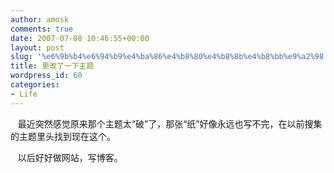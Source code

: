 ```yaml
---
author: amosk
comments: true
date: 2007-07-08 10:46:55+00:00
layout: post
slug: '%e6%9b%b4%e6%94%b9%e4%ba%86%e4%b8%80%e4%b8%8b%e4%b8%bb%e9%a2%98'
title: 更改了一下主题
wordpress_id: 60
categories:
- Life
---
```


   最近突然感觉原来那个主题太“破”了，那张“纸”好像永远也写不完，在以前搜集的主题里头找到现在这个。

   以后好好做网站，写博客。
